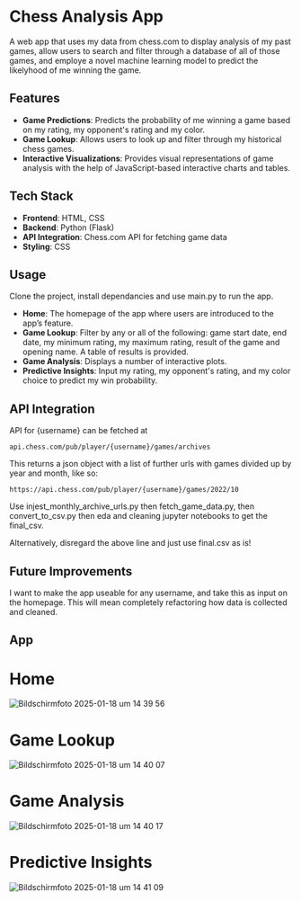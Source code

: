 # Chess Analysis App

A web app that uses my data from chess.com to display analysis of my past games, allow users to search and filter through a database of all of those games, and employe a novel machine learning model to predict the likelyhood of me winning the game.

## Features

- **Game Predictions**: Predicts the probability of me winning a game based on my rating, my opponent's rating and my color.
- **Game Lookup**: Allows users to look up and filter through my historical chess games.
- **Interactive Visualizations**: Provides visual representations of game analysis with the help of JavaScript-based interactive charts and tables.
  
## Tech Stack

- **Frontend**: HTML, CSS
- **Backend**: Python (Flask)
- **API Integration**: Chess.com API for fetching game data
- **Styling**: CSS

## Usage

Clone the project, install dependancies and use main.py to run the app.

- **Home**: The homepage of the app where users are introduced to the app’s feature.
- **Game Lookup**: Filter by any or all of the following: game start date, end date, my minimum rating, my maximum rating, result of the game and opening name. A table of results is provided.
- **Game Analysis**: Displays a number of interactive plots. 
- **Predictive Insights**: Input my rating, my opponent's rating, and my color choice to predict my win probability.
  
## API Integration

API for {username} can be fetched at
```plaintext
api.chess.com/pub/player/{username}/games/archives
```

This returns a json object with a list of further urls with games divided up by year and month, like so:
```plaintext
https://api.chess.com/pub/player/{username}/games/2022/10
```

Use injest_monthly_archive_urls.py then fetch_game_data.py, then convert_to_csv.py then eda and cleaning jupyter notebooks to get the final_csv.

Alternatively, disregard the above line and just use final.csv as is!

## Future Improvements
I want to make the app useable for any username, and take this as input on the homepage. This will mean completely refactoring how data is collected and cleaned.

## App 
# Home
![Bildschirmfoto 2025-01-18 um 14 39 56](https://github.com/user-attachments/assets/fc43071d-8640-41ca-aa00-d638df703065)

# Game Lookup
![Bildschirmfoto 2025-01-18 um 14 40 07](https://github.com/user-attachments/assets/42cb26bf-09d5-4f3d-b3c4-fe708be34907)

# Game Analysis
![Bildschirmfoto 2025-01-18 um 14 40 17](https://github.com/user-attachments/assets/a1d5f47a-72bf-489a-90f5-1738b2cf728f)

# Predictive Insights
![Bildschirmfoto 2025-01-18 um 14 41 09](https://github.com/user-attachments/assets/127c6e33-c7a4-4670-ae97-d7ade88fc9d3)



  
